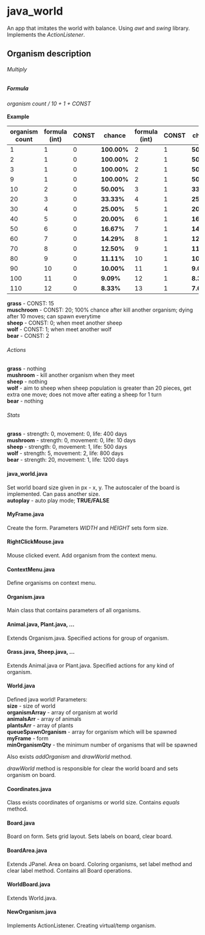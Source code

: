 # java_world
An app that imitates the world with balance. Using *awt* and *swing* library. Implements the *ActionListener*.

## Organism description
###### Multiply
##### Formula
*organism count / 10 + 1 + CONST*<br><br>
**Example**<br>
<table>
<thead><tr><th>organism count</th><th>formula (int)</th><th>CONST</th><th>chance</th><th>formula (int)</th><th>CONST</th><th>chance</th><th>formula (int)</th><th>CONST</th><th>chance</th></tr></thead><tbody>
 <tr><td>1</td><td>1</td><td>0</td><td><b>100.00%</b></td><td>2</td><td>1</td><td><b>50.00%</b></td><td>6</td><td>5</td><td><b>16.67%</b></td></tr>
 <tr><td>2</td><td>1</td><td>0</td><td><b>100.00%</b></td><td>2</td><td>1</td><td><b>50.00%</b></td><td>6</td><td>5</td><td><b>16.67%</b></td></tr>
 <tr><td>3</td><td>1</td><td>0</td><td><b>100.00%</b></td><td>2</td><td>1</td><td><b>50.00%</b></td><td>6</td><td>5</td><td><b>16.67%</b></td></tr>
 <tr><td>9</td><td>1</td><td>0</td><td><b>100.00%</b></td><td>2</td><td>1</td><td><b>50.00%</b></td><td>6</td><td>5</td><td><b>16.67%</b></td></tr>
 <tr><td>10</td><td>2</td><td>0</td><td><b>50.00%</b></td><td>3</td><td>1</td><td><b>33.33%</b></td><td>7</td><td>5</td><td><b>14.29%</b></td></tr>
 <tr><td>20</td><td>3</td><td>0</td><td><b>33.33%</b></td><td>4</td><td>1</td><td><b>25.00%</b></td><td>8</td><td>5</td><td><b>12.50%</b></td></tr>
 <tr><td>30</td><td>4</td><td>0</td><td><b>25.00%</b></td><td>5</td><td>1</td><td><b>20.00%</b></td><td>9</td><td>5</td><td><b>11.11%</b></td></tr>
 <tr><td>40</td><td>5</td><td>0</td><td><b>20.00%</b></td><td>6</td><td>1</td><td><b>16.67%</b></td><td>10</td><td>5</td><td><b>10.00%</b></td></tr>
 <tr><td>50</td><td>6</td><td>0</td><td><b>16.67%</b></td><td>7</td><td>1</td><td><b>14.29%</b></td><td>11</td><td>5</td><td><b>9.09%</b></td></tr>
 <tr><td>60</td><td>7</td><td>0</td><td><b>14.29%</b></td><td>8</td><td>1</td><td><b>12.50%</b></td><td>12</td><td>5</td><td><b>8.33%</b></td></tr>
 <tr><td>70</td><td>8</td><td>0</td><td><b>12.50%</b></td><td>9</td><td>1</td><td><b>11.11%</b></td><td>13</td><td>5</td><td><b>7.69%</b></td></tr>
 <tr><td>80</td><td>9</td><td>0</td><td><b>11.11%</b></td><td>10</td><td>1</td><td><b>10.00%</b></td><td>14</td><td>5</td><td><b>7.14%</b></td></tr>
 <tr><td>90</td><td>10</td><td>0</td><td><b>10.00%</b></td><td>11</td><td>1</td><td><b>9.09%</b></td><td>15</td><td>5</td><td><b>6.67%</b></td></tr>
 <tr><td>100</td><td>11</td><td>0</td><td><b>9.09%</b></td><td>12</td><td>1</td><td><b>8.33%</b></td><td>16</td><td>5</td><td><b>6.25%</b></td></tr>
 <tr><td>110</td><td>12</td><td>0</td><td><b>8.33%</b></td><td>13</td><td>1</td><td><b>7.69%</b></td><td>17</td><td>5</td><td><b>5.88%</b></td></tr>
</tbody></table>

**grass** - CONST: 15
<br>
**muschroom** - CONST: 20; 100% chance after kill another organism; dying after 10 moves; can spawn everytime
<br>
**sheep** - CONST: 0; when meet another sheep
<br>
**wolf** - CONST: 1; when meet another wolf
<br>
**bear** - CONST: 2

###### Actions
**grass** - nothing
<br>
**mushroom** - kill another organism when they meet
<br>
**sheep** - nothing
<br>
**wolf** - aim to sheep when sheep population is greater than 20 pieces, get extra one move; does not move after eating a sheep for 1 turn
<br>
**bear** - nothing

###### Stats
**grass** - strength: 0, movement: 0, life: 400 days
<br>
**mushroom** - strength: 0, movement: 0, life: 10 days
<br>
**sheep** - strength: 0, movement: 1, life: 500 days
<br>
**wolf** - strength: 5, movement: 2, life: 800 days
<br>
**bear** - strength: 20, movement: 1, life: 1200 days

#### java_world.java
Set world board size given in px - x, y. The autoscaler of the board is implemented. Can pass another size.
<br>
**autoplay** - auto play mode; **TRUE/FALSE**

#### MyFrame.java
Create the form. Parameters *WIDTH* and *HEIGHT* sets form size.

#### RightClickMouse.java
Mouse clicked event. Add organism from the context menu.

#### ContextMenu.java
Define organisms on context menu.

#### Organism.java
Main class that contains parameters of all organisms.

#### Animal.java, Plant.java, ...
Extends Organism.java. Specified actions for group of organism.

#### Grass.java, Sheep.java, ...
Extends Animal.java or Plant.java. Specified actions for any kind of organism.

#### World.java
Defined java world! Parameters:
<br>
**size** - size of world
<br>
**organismArray** - array of organism at world
<br>
**animalsArr** - array of animals
<br>
**plantsArr** - array of plants
<br>
**queueSpawnOrganism** - array for organism which will be spawned
<br>
**myFrame** - form
<br>
**minOrganismQty** - the minimum number of organisms that will be spawned
<br>

Also exists *addOrganism* and *drawWorld* method.

*drawWorld* method is responsible for clear the world board and sets organism on board.

#### Coordinates.java
Class exists coordinates of organisms or world size. Contains *equals* method.

#### Board.java
Board on form. Sets grid layout. Sets labels on board, clear board.

#### BoardArea.java
Extends JPanel. Area on board. Coloring organisms, set label method and clear label method. Contains all Board operations.

#### WorldBoard.java
Extends World.java.

#### NewOrganism.java
Implements ActionListener. Creating virtual/temp organism.